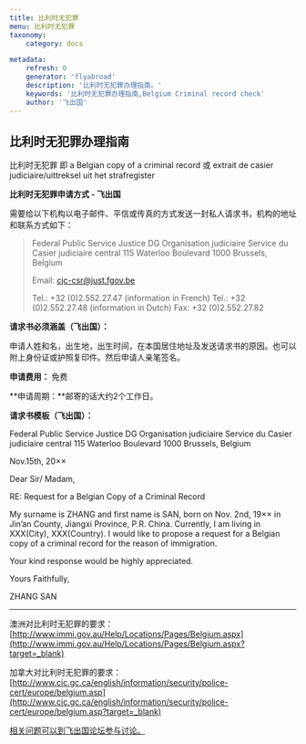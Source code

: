 ```yaml
---
title: 比利时无犯罪
menu: 比利时无犯罪
taxonomy:
    category: docs

metadata:
    refresh: 0
    generator: 'flyabroad'
    description: '比利时无犯罪办理指南。'
    keywords: '比利时无犯罪办理指南,Belgium Criminal record check'
    author: '飞出国'
---
```


## 比利时无犯罪办理指南

比利时无犯罪 即 a Belgian copy of a criminal record 或 extrait de casier judiciaire/uittreksel uit het strafregister

**比利时无犯罪申请方式 - 飞出国**

需要给以下机构以电子邮件、平信或传真的方式发送一封私人请求书，机构的地址和联系方式如下：

> Federal Public Service Justice
> DG Organisation judiciaire
> Service du Casier judiciaire central
> 115 Waterloo Boulevard
> 1000 Brussels, Belgium
> 
> Email: cjc-csr@just.fgov.be
> 
> Tel.: +32 (0)2.552.27.47 (information in French)
> Tel.: +32 (0)2.552.27.48 (information in Dutch)
> Fax: +32 (0)2.552.27.82

**请求书必须涵盖（飞出国）：**

申请人姓和名，出生地，出生时间，在本国居住地址及发送请求书的原因。也可以附上身份证或护照复印件。然后申请人亲笔签名。

**申请费用：** 免费

**申请周期：**邮寄的话大约2个工作日。

**请求书模板（飞出国）：**

Federal Public Service Justice
DG Organisation judiciaire
Service du Casier judiciaire central
115 Waterloo Boulevard
1000 Brussels, Belgium

Nov.15th, 20××

Dear Sir/ Madam, 

RE: Request for a Belgian Copy of a Criminal Record 

My surname is ZHANG and first name is SAN, born on Nov. 2nd, 19×× in Jin’an County, Jiangxi Province, P.R. China. Currently, I am living in XXX(City), XXX(Country).
I would like to propose a request for a Belgian copy of a criminal record for the reason of immigration. 

Your kind response would be highly appreciated. 

Yours Faithfully, 

ZHANG SAN

------------

澳洲对比利时无犯罪的要求：[http://www.immi.gov.au/Help/Locations/Pages/Belgium.aspx](http://www.immi.gov.au/Help/Locations/Pages/Belgium.aspx?target=_blank)

加拿大对比利时无犯罪的要求：[http://www.cic.gc.ca/english/information/security/police-cert/europe/belgium.asp](http://www.cic.gc.ca/english/information/security/police-cert/europe/belgium.asp?target=_blank)

[相关问题可以到飞出国论坛参与讨论。](http://bbs.fcgvisa.com/t/3404?target=_blank)